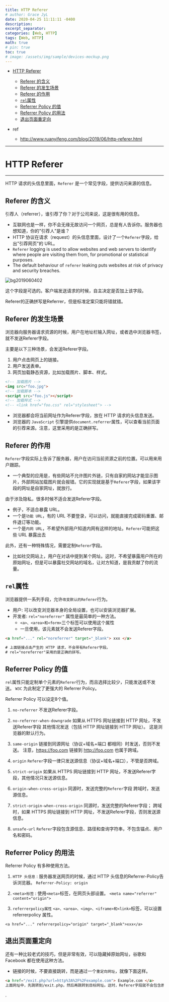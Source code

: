 ```yaml
---
title: HTTP Referer
# author: Grace JyL
date: 2020-04-25 11:11:11 -0400
description:
excerpt_separator:
categories: [Web, HTTP]
tags: [Web, HTTP]
math: true
# pin: true
toc: true
# image: /assets/img/sample/devices-mockup.png
---
```


- [HTTP Referer](#http-referer)
  - [Referer 的含义](#referer-的含义)
  - [Referer 的发生场景](#referer-的发生场景)
  - [Referer 的作用](#referer-的作用)
  - [`rel`属性](#rel属性)
  - [Referrer Policy 的值](#referrer-policy-的值)
  - [Referrer Policy 的用法](#referrer-policy-的用法)
  - [退出页面重定向](#退出页面重定向)


- ref
  - http://www.ruanyifeng.com/blog/2019/06/http-referer.html

---


# HTTP Referer

---

HTTP 请求的头信息里面，`Referer` 是一个常见字段，提供访问来源的信息。

## Referer 的含义

引荐人（referrer），谁引荐了你？对于公司来说，这是很有用的信息。
- 互联网也是一样，你不会无缘无故访问一个网页，总是有人告诉你。服务器也想知道，你的"引荐人"是谁？
- HTTP 协议在请求（request）的头信息里面，设计了一个`Referer`字段，给出"引荐网页"的 URL。
- `Referer` logging is used to allow websites and web servers to identify where people are visiting them from, for promotional or statistical purposes.
- The default behaviour of `referer` leaking puts websites at risk of privacy and security breaches.

![bg2019060402](https://i.imgur.com/cmsOpvw.jpg)

这个字段是可选的。客户端发送请求的时候，自主决定是否加上该字段。

Referer的正确拼写是Referrer，但是标准定案只能将错就错。

## Referer 的发生场景
浏览器向服务器请求资源的时候，用户在地址栏输入网址，或者选中浏览器书签，就不发送Referer字段。

主要是以下三种场景，会发送Referer字段。
1. 用户点击网页上的链接。
2. 用户发送表单。
3. 网页加载静态资源，比如加载图片、脚本、样式。

```html
<!-- 加载图片 -->
<img src="foo.jpg">
<!-- 加载脚本 -->
<script src="foo.js"></script>
<!-- 加载样式 -->
<!-- <link href="foo.css" rel="stylesheet"> -->
```

- 浏览器都会将当前网址作为Referer字段，放在 HTTP 请求的头信息发送。
- 浏览器的 `JavaScript` 引擎提供`document.referrer`属性，可以查看当前页面的引荐来源。注意，这里采用的是正确拼写。

## Referer 的作用

`Referer`字段实际上告诉了服务器，用户在访问当前资源之前的位置。可以用来用户跟踪。
- 一个典型的应用是，有些网站不允许图片外链，只有自家的网站才能显示图片，外部网站加载图片就会报错。它的实现就是基于`Referer`字段，如果该字段的网址是自家网址，就放行。

由于涉及隐私，很多时候不适合发送Referer字段。
- 例子，不适合暴露 URL。
- 一个是`功能 URL`，有的 URL 不要登录，可以访问，就能直接完成密码重置、邮件退订等功能。
- 一个是`内网 URL`，不希望外部用户知道内网有这样的地址。`Referer`可能把这些 URL 暴露出去

此外，还有一种特殊情况，需要定制`Referer`字段。
- 比如社交网站上，用户在对话中提到某个网址。这时，不希望暴露用户所在的原始网址，但是可以暴露社交网站的域名，让对方知道，是我贡献了你的流量。

## `rel`属性

浏览器提供一系列手段，允许`改变默认的Referer`行为。
- 用户: 可以改变浏览器本身的全局设置，也可以安装浏览器扩展。
- 开发者: `rel="noreferrer"` 属性是最简单的一种方法。
  - `<a>、<area>和<form>`三个标签可以使用这个属性
  - 一旦使用，该元素就不会发送Referer字段。

```html
<a href="..." rel="noreferrer" target="_blank"> xxx </a>

# 上面链接点击产生的 HTTP 请求，不会带有Referer字段。
# rel="noreferrer"采用的是正确的拼写。
```

## Referrer Policy 的值
`rel`属性只能定制单个元素的`Referer`行为，而且选择比较少，只能发送或不发送。
`W3C` 为此制定了更强大的 Referrer Policy。

Referrer Policy 可以设定8个值。

1. `no-referrer`
不发送Referer字段。

2. `no-referrer-when-downgrade`
如果从 HTTPS 网址链接到 HTTP 网址，不发送Referer字段
其他情况发送（包括 HTTP 网址链接到 HTTP 网址）。
这是浏览器的默认行为。

3. `same-origin`
链接到同源网址（协议+域名+端口 都相同）时发送，否则不发送。
注意，https://foo.com 链接到 http://foo.com 也属于跨域。

4. `origin`
`Referer`字段一律只发送源信息（协议+域名+端口），不管是否跨域。

5. `strict-origin`
如果从 HTTPS 网址链接到 HTTP 网址，不发送Referer字段，其他情况只发送源信息。

6. `origin-when-cross-origin`
同源时，发送完整的`Referer`字段
跨域时，发送源信息。

7. `strict-origin-when-cross-origin`
同源时，发送完整的Referer字段；
跨域时，如果 HTTPS 网址链接到 HTTP 网址，不发送Referer字段，否则发送源信息。

8. `unsafe-url`
`Referer`字段包含源信息、路径和查询字符串，不包含锚点、用户名和密码。

## Referrer Policy 的用法
Referrer Policy 有多种使用方法。

1. `HTTP 头信息` : 服务器发送网页的时候，通过 HTTP 头信息的Referrer-Policy告诉浏览器。
`Referrer-Policy: origin`

2. `<meta>标签` : 使用`<meta>`标签，在网页头部设置。
`<meta name="referrer" content="origin">`

3. `referrerpolicy属性`
`<a>、<area>、<img>、<iframe>和<link>`标签，可以设置referrerpolicy 属性。

`<a href="..." referrerpolicy="origin" target="_blank">xxx</a>`

## 退出页面重定向
还有一种比较老式的技巧，但是非常有效，可以隐藏掉原始网址，谷歌和 Facebook 都在使用这种方法。
- 链接的时候，不要直接跳转，而是通过一个`重定向网址`，就像下面这样。

```html
<a href="/exit.php?url=http%3A%2F%2Fexample.com"> Example.com </a>
上面网址中，先跳转到/exit.php，然后再跳转到目标网址。这时，Referer字段就不会包含原始网址。
```























.
